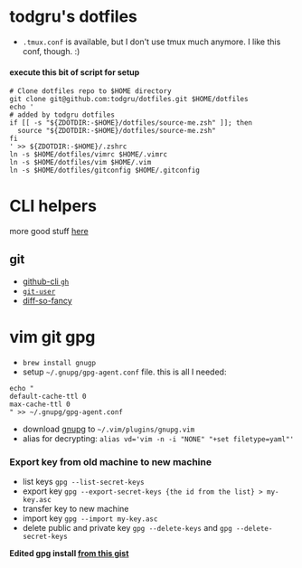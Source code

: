 # todgru's dotfiles

- `.tmux.conf` is available, but I don't use tmux much anymore. I like this conf, though. :)

#### execute this bit of script for setup

```
# Clone dotfiles repo to $HOME directory
git clone git@github.com:todgru/dotfiles.git $HOME/dotfiles
echo '
# added by todgru dotfiles
if [[ -s "${ZDOTDIR:-$HOME}/dotfiles/source-me.zsh" ]]; then
  source "${ZDOTDIR:-$HOME}/dotfiles/source-me.zsh"
fi
' >> ${ZDOTDIR:-$HOME}/.zshrc
ln -s $HOME/dotfiles/vimrc $HOME/.vimrc
ln -s $HOME/dotfiles/vim $HOME/.vim
ln -s $HOME/dotfiles/gitconfig $HOME/.gitconfig
```

# CLI helpers

more good stuff [here](https://github.com/nath1as/.files)

## git

- [github-cli `gh`](https://cli.github.com/)
- [`git-user`](https://github.com/geongeorge/Git-User-Switch)
- [diff-so-fancy](https://github.com/so-fancy/diff-so-fancy)

# vim git gpg

- `brew install gnugp`
- setup `~/.gnupg/gpg-agent.conf` file. this is all I needed:

```
echo "
default-cache-ttl 0
max-cache-ttl 0
" >> ~/.gnupg/gpg-agent.conf
```

- download [gnupg](https://github.com/jamessan/vim-gnupg) to `~/.vim/plugins/gnupg.vim`
- alias for decrypting: `alias vd='vim -n -i "NONE" "+set filetype=yaml"'`

### Export key from old machine to new machine

- list keys `gpg --list-secret-keys`
- export key `gpg --export-secret-keys {the id from the list} > my-key.asc`
- transfer key to new machine
- import key `gpg --import my-key.asc`
- delete public and private key `gpg --delete-keys` and `gpg --delete-secret-keys`

**Edited gpg install [from this gist](https://gist.github.com/todgru/4652807)**
